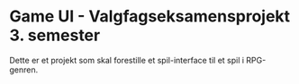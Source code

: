 # Game UI - Valgfagseksamensprojekt 3. semester 

Dette er et projekt som skal forestille et spil-interface til et spil i RPG-genren.
